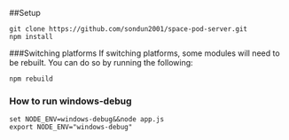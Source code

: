 ##Setup

```
git clone https://github.com/sondun2001/space-pod-server.git
npm install
```

###Switching platforms
If switching platforms, some modules will need to be rebuilt. You can do so by running the following:
```
npm rebuild
```

### How to run windows-debug
```
set NODE_ENV=windows-debug&&node app.js
export NODE_ENV="windows-debug"
```